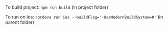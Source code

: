 To build project: `npm run build` (in project folder)

To run on ios: `cordova run ios --buildFlag='-UseModernBuildSystem=0'` (in parent folder)
